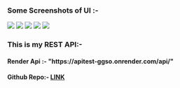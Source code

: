 <h3>Some Screenshots of UI :-</h3>
<img src="https://github.com/Mukeshpandey0286/User-Auth/blob/main/infobytetask/Screenshot_2024-06-03-23-27-39-25_9ea422812c05735a4ada20947556f6b2.jpg?raw=true"/>
<img src="https://github.com/Mukeshpandey0286/User-Auth/blob/main/infobytetask/Screenshot_2024-06-03-23-27-43-16_9ea422812c05735a4ada20947556f6b2.jpg?raw=true"/>
<img src="https://github.com/Mukeshpandey0286/User-Auth/blob/main/infobytetask/Screenshot_2024-06-03-23-27-46-55_9ea422812c05735a4ada20947556f6b2.jpg?raw=true"/>
<img src="https://github.com/Mukeshpandey0286/User-Auth/blob/main/infobytetask/Screenshot_2024-06-03-23-27-53-40_9ea422812c05735a4ada20947556f6b2.jpg?raw=true"/>
<img src="https://github.com/Mukeshpandey0286/User-Auth/blob/main/infobytetask/Screenshot_2024-06-03-23-27-56-90_9ea422812c05735a4ada20947556f6b2.jpg?raw=true"/>

<h3>This is my REST API:-</h3>
<h4>Render Api :- "https://apitest-ggso.onrender.com/api/" </h4>

<h4>Github Repo:- <a href="https://github.com/Mukeshpandey0286/apiTest">LINK</a></h4>

